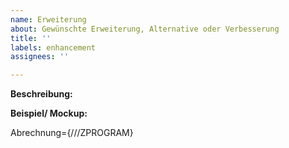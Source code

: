 ```yaml
---
name: Erweiterung
about: Gewünschte Erweiterung, Alternative oder Verbesserung
title: ''
labels: enhancement
assignees: ''

---
```


**Beschreibung:**


**Beispiel/ Mockup:**


Abrechnung={///ZPROGRAM}
